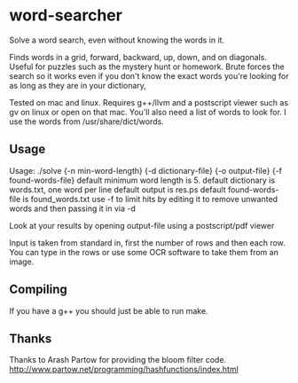 # word-searcher
Solve a word search, even without knowing the words in it.

Finds words in a grid, forward, backward, up, down, and on diagonals. Useful for
puzzles such as the mystery hunt or homework. Brute forces the search so it works even
if you don't know the exact words you're looking for as long as they are in your dictionary, 

Tested on mac and linux. 
Requires g++/llvm and a postscript viewer such as gv on linux or open on that mac.
You'll also need a list of words to look for. I use the words from /usr/share/dict/words.

## Usage 

Usage: ./solve {-n min-word-length} {-d dictionary-file} {-o output-file} {-f found-words-file}
  default minimum word length is 5. 
  default dictionary is words.txt, one word per line
  default output is res.ps
  default found-words-file is found_words.txt
     use -f to limit hits by editing it to remove unwanted
     words and then passing it in via -d 

 Look at your results by opening output-file using a postscript/pdf viewer

Input is taken from standard in, first the number of rows and then each row.
You can type in the rows or use some OCR software to take them from an image.

## Compiling 

If you have a g++ you should just be able to run make.

## Thanks 
Thanks to Arash Partow for providing the bloom filter code. 
http://www.partow.net/programming/hashfunctions/index.html 
